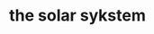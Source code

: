 ---
title: "the solar sykstem"
product_type: "cropped strapped top"
is_women: true
is_men: 
is_unisex: true
is_variant: true
original_price: 40
sale_price:
color: "gold"
sizes:
- size: "xxxs"
  stock: 7
- size: "xxs"
  stock: 6
- size: "xs"
  stock: 10
- size: "s"
  stock: 4
- size: "m"
  stock: 5
- size: "l"
  stock: 20
- size: "xl"
  stock: 11
- size: "xxl"
  stock: 13
- size: "xxxl"
  stock: 10

img: "1-the-sykstem-top-gold.png"
main_alt: "An out of this world, space-y kind of vibe."
description: "An out of this world, space-y kind of vibe."
material: "100% hemp"
---